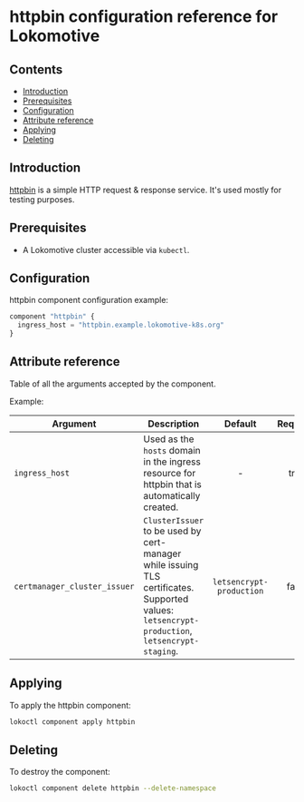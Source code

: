 # httpbin configuration reference for Lokomotive

## Contents

* [Introduction](#introduction)
* [Prerequisites](#prerequisites)
* [Configuration](#configuration)
* [Attribute reference](#attribute-reference)
* [Applying](#applying)
* [Deleting](#deleting)

## Introduction

[httpbin](https://httpbin.org/) is a simple HTTP request & response service.
It's used mostly for testing purposes.

## Prerequisites

* A Lokomotive cluster accessible via `kubectl`.

## Configuration

httpbin component configuration example:

```tf
component "httpbin" {
  ingress_host = "httpbin.example.lokomotive-k8s.org"
}
```

## Attribute reference

Table of all the arguments accepted by the component.

Example:

| Argument                     | Description                                                                                                                                   |  Default                 | Required |
|------------------------------|-----------------------------------------------------------------------------------------------------------------------------------------------|:------------------------:|:--------:|
| `ingress_host`               | Used as the `hosts` domain in the ingress resource for httpbin that is automatically created.                                                 | -                        | true     |
| `certmanager_cluster_issuer` | `ClusterIssuer` to be used by cert-manager while issuing TLS certificates. Supported values: `letsencrypt-production`, `letsencrypt-staging`. | `letsencrypt-production` | false    |

## Applying

To apply the httpbin component:

```bash
lokoctl component apply httpbin
```

## Deleting

To destroy the component:

```bash
lokoctl component delete httpbin --delete-namespace
```
